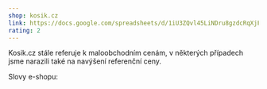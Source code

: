 ```yaml
---
shop: kosik.cz
link: https://docs.google.com/spreadsheets/d/1iU3ZQvl45LiNDru8gzdcRqXjFP--3qHYJMZmAdryfUk/edit?usp=sharing
rating: 2
---
```


Kosik.cz stále referuje k maloobchodním cenám, v některých případech jsme narazili také na navýšení referenční ceny.

Slovy e-shopu:

>
